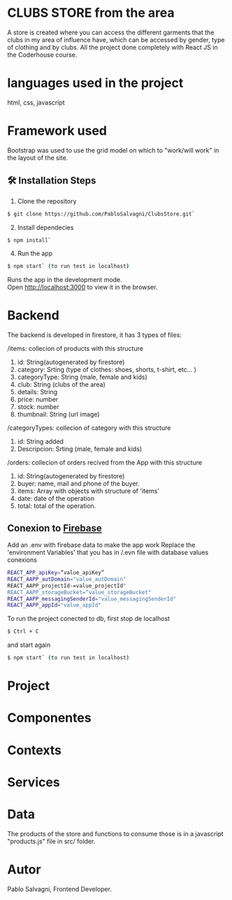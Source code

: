 # CLUBS STORE from the area 
A store is created where you can access the different garments that the clubs in my area of influence have, which can be accessed by gender, type of clothing and by clubs.
All the project done completely with React JS in the Coderhouse course.

# languages used in the project 
html, css, javascript

# Framework used
Bootstrap was used to use the grid model on which to "work/will work" in the layout of the site. 


## 🛠️ Installation Steps

1. Clone the repository

```bash
$ git clone https://github.com/PabloSalvagni/ClubsStore.git`
```

2. Install dependecies
```bash
$ npm install`
```

4. Run the app
```bash
$ npm start` (to run test in localhost)
```
Runs the app in the development mode.\
Open [http://localhost:3000](http://localhost:3000) to view it in the browser.


# Backend
The backend is developed in firestore, it has 3 types of files:

/items: collecion of products with this structure
1. id: String(autogenerated by firestore)
2. category: Srting (type of clothes: shoes, shorts, t-shirt, etc...  )
3. categoryType: String (male, female and kids)
4. club: String (clubs of the area)
5. details: String
6. price: number
7. stock: number 
8. thumbnail: String (url image)


/categoryTypes: collecion of category with this structure
1. id: String added
2. Descripcion: Srting (male, female and kids)

/orders: collecion of orders recived from the App with this structure
1. id: String(autogenerated by firestore)
2. buyer: name, mail and phone of the buyer.
3. items: Array with objects with structure of 'items'
4. date: date of the operation
5. total: total of the operation.

## Conexion to [Firebase](https://console.firebase.google.com/ "Firebase link")
Add an .env with firebase data to make the app work
Replace the 'environment Variables' that you has in /.evn file with database values conexions
```bash
REACT_APP_apiKey=“value_apiKey”
REACT_AAPP_autDomain="value_autDomain"
REACT_AAPP_projectId-=value_projectId"
REACT_AAPP_storageBucket=“value_storageBucket"
REACT_AAPP_messagingSenderId="value_messagingSenderId"
REACT_AAPP_appId="value_appId"
```

To run the project conected to db, first stop de localhost 
```bash
$ Ctrl + C
```

and start again
```bash
$ npm start` (to run test in localhost)
```

# Project

# Componentes

# Contexts

# Services

# Data
The products of the store and functions to consume those is in a javascript "products.js" file in src/ folder.

# Autor
Pablo Salvagni, Frontend Developer.
 
